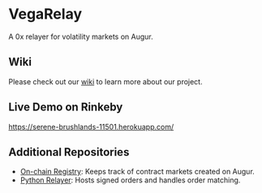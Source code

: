 # VegaRelay

A 0x relayer for volatility markets on Augur.

## Wiki

Please check out our [wiki](https://github.com/michaelhly/vegarelay/wiki) to learn more about our project.

## Live Demo on Rinkeby

https://serene-brushlands-11501.herokuapp.com/

## Additional Repositories

- [On-chain Registry](https://github.com/michaelhly/0xptions-contracts): Keeps track of contract markets created on Augur.
- [Python Relayer](https://github.com/officialcryptomaster/pydex): Hosts signed orders and handles order matching.
